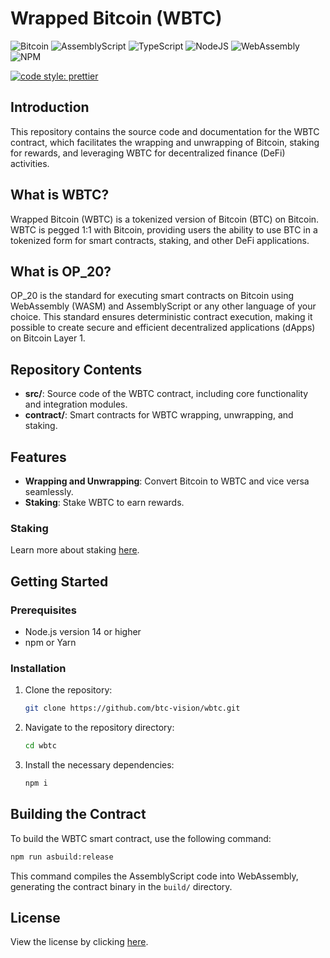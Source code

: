 # Wrapped Bitcoin (WBTC)

![Bitcoin](https://img.shields.io/badge/Bitcoin-000?style=for-the-badge&logo=bitcoin&logoColor=white)
![AssemblyScript](https://img.shields.io/badge/assembly%20script-%23000000.svg?style=for-the-badge&logo=assemblyscript&logoColor=white)
![TypeScript](https://img.shields.io/badge/TypeScript-007ACC?style=for-the-badge&logo=typescript&logoColor=white)
![NodeJS](https://img.shields.io/badge/Node%20js-339933?style=for-the-badge&logo=nodedotjs&logoColor=white)
![WebAssembly](https://img.shields.io/badge/WebAssembly-654FF0?style=for-the-badge&logo=webassembly&logoColor=white)
![NPM](https://img.shields.io/badge/npm-CB3837?style=for-the-badge&logo=npm&logoColor=white)

[![code style: prettier](https://img.shields.io/badge/code_style-prettier-ff69b4.svg?style=flat-square)](https://github.com/prettier/prettier)

## Introduction

This repository contains the source code and documentation for the WBTC contract, which facilitates the wrapping and
unwrapping of Bitcoin, staking for rewards, and leveraging WBTC for decentralized finance (DeFi) activities.

## What is WBTC?

Wrapped Bitcoin (WBTC) is a tokenized version of Bitcoin (BTC) on Bitcoin. WBTC is pegged 1:1 with Bitcoin, providing
users the ability to use BTC in a tokenized form for smart contracts, staking, and other DeFi applications.

## What is OP_20?

OP_20 is the standard for executing smart contracts on Bitcoin using WebAssembly (WASM) and AssemblyScript or any other
language of your choice. This standard ensures deterministic contract execution, making it possible to create secure and
efficient decentralized applications (dApps) on Bitcoin Layer 1.

## Repository Contents

- **src/**: Source code of the WBTC contract, including core functionality and integration modules.
- **contract/**: Smart contracts for WBTC wrapping, unwrapping, and staking.

## Features

- **Wrapping and Unwrapping**: Convert Bitcoin to WBTC and vice versa seamlessly.
- **Staking**: Stake WBTC to earn rewards.

### Staking

Learn more about staking [here](https://github.com/btc-vision/wbtc/blob/main/STAKING.md).

## Getting Started

### Prerequisites

- Node.js version 14 or higher
- npm or Yarn

### Installation

1. Clone the repository:
   ```bash
   git clone https://github.com/btc-vision/wbtc.git
   ```
2. Navigate to the repository directory:
   ```bash
   cd wbtc
   ```
3. Install the necessary dependencies:
   ```bash
   npm i
   ```

## Building the Contract

To build the WBTC smart contract, use the following command:

```bash
npm run asbuild:release
```

This command compiles the AssemblyScript code into WebAssembly, generating the contract binary in the `build/`
directory.

## License

View the license by clicking [here](https://github.com/btc-vision/wbtc/blob/main/LICENSE.md).
